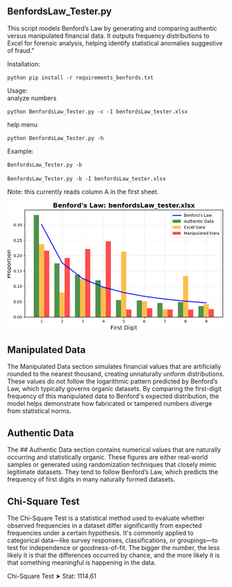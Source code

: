 
## BenfordsLaw_Tester.py 
This script models Benford’s Law by generating and comparing authentic versus manipulated financial data. It outputs frequency distributions to Excel for forensic analysis, helping identify statistical anomalies suggestive of fraud."



Installation:
```
python pip install -r requirements_benfords.txt
```

Usage:\
analyze numbers
```
python BenfordsLaw_Tester.py -c -I benfordsLaw_tester.xlsx
```


help menu
```
python BenfordsLaw_Tester.py -h
```

Example:

    BenfordsLaw_Tester.py -b
	
    BenfordsLaw_Tester.py -b -I benfordsLaw_tester.xlsx
	
Note:
this currently reads column A in the first sheet.
	
	
![sample output](images/BenfordsLaw_Enron.png)	
	


## Manipulated Data
The Manipulated Data section simulates financial values that are artificially rounded 
to the nearest thousand, creating unnaturally uniform distributions. These values do not 
follow the logarithmic pattern predicted by Benford’s Law, which typically governs organic 
datasets. By comparing the first-digit frequency of this manipulated data to Benford's 
expected distribution, the model helps demonstrate how fabricated or tampered numbers 
diverge from statistical norms.

## Authentic Data
The ## Authentic Data section contains numerical values that are naturally occurring 
and statistically organic. These figures are either real-world samples or generated 
using randomization techniques that closely mimic legitimate datasets. They tend to 
follow Benford’s Law, which predicts the frequency of first digits in many 
naturally formed datasets.

## Chi-Square Test
The Chi-Square Test is a statistical method used to evaluate whether observed frequencies 
in a dataset differ significantly from expected frequencies under a certain hypothesis. 
It's commonly applied to categorical data—like survey responses, classifications, or 
groupings—to test for independence or goodness-of-fit.
The bigger the number, the less likely it is that the differences occurred by chance, 
and the more likely it is that something meaningful is happening in the data.

Chi-Square Test ➤ Stat: 1114.61



